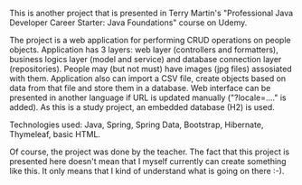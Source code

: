 This is another project that is presented in Terry Martin's "Professional Java Developer Career Starter: Java Foundations" course on Udemy.

The project is a web application for performing CRUD operations on people objects. Application has 3 layers: web layer (controllers and formatters), business logics layer (model and service) and database connection layer (repositories). People may (but not must) have images (jpg files) assosiated with them. Application also can import a CSV file, create objects based on data from that file and store them in a database. Web interface can be presented in another language if URL is updated manually ("?locale=...." is added). As this is a study project, an embedded database (H2) is used.

Technologies used: Java, Spring, Spring Data, Bootstrap, Hibernate, Thymeleaf, basic HTML.

Of course, the project was done by the teacher. The fact that this project is presented here doesn't mean that I myself currently can create something like this. It only means that I kind of understand what is going on there :-).
